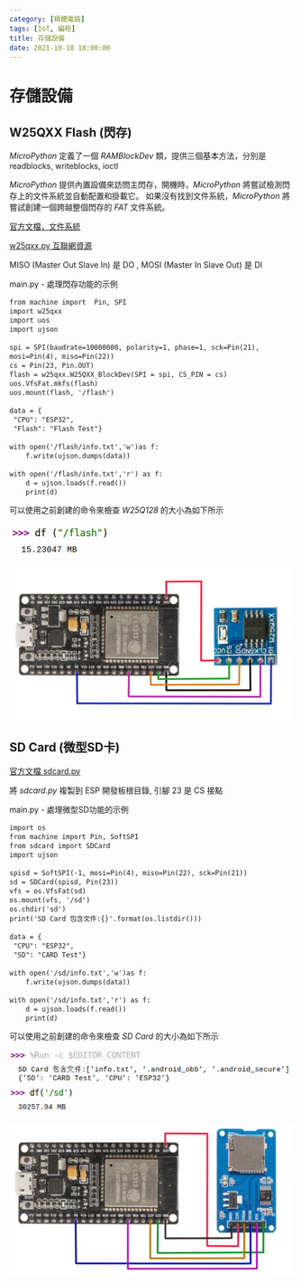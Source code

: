 ```yaml
---
category: [積體電路]
tags: [IoT, 編程]
title: 存儲設備
date: 2021-10-10 18:00:00
---
```


# 存儲設備

## W25QXX Flash (閃存)

*MicroPython* 定義了一個 *RAMBlockDev* 類，提供三個基本方法，分別是 readblocks, writeblocks, ioctl

*MicroPython* 提供內置設備來訪問主閃存，開機時，*MicroPython* 將嘗試檢測閃存上的文件系統並自動配置和掛載它。 如果沒有找到文件系統，*MicroPython* 將嘗試創建一個跨越整個閃存的 *FAT* 文件系統。

[官方文檔，文件系統](https://docs.micropython.org/en/latest/reference/filesystem.html#)

[w25qxx.py 互聯網資源](https://www.programmersought.com/article/36588111905/)


MISO (Master Out Slave In) 是 DO , MOSI (Master In Slave Out) 是 DI

main.py - 處理閃存功能的示例

```shell
from machine import  Pin, SPI
import w25qxx
import uos
import ujson
 
spi = SPI(baudrate=10000000, polarity=1, phase=1, sck=Pin(21), mosi=Pin(4), miso=Pin(22))
cs = Pin(23, Pin.OUT)
flash = w25qxx.W25QXX_BlockDev(SPI = spi, CS_PIN = cs)
uos.VfsFat.mkfs(flash)
uos.mount(flash, '/flash')

data = {
 "CPU": "ESP32",
 "Flash": "Flash Test"}
 
with open('/flash/info.txt','w')as f:
    f.write(ujson.dumps(data))
    
with open('/flash/info.txt','r') as f:
    d = ujson.loads(f.read())
    print(d)

```

可以使用之前創建的命令來檢查 *W25Q128* 的大小為如下所示

![Alt flash](../assets/img/iot/w25qxxflash.png)

![Alt flash](../assets/img/iot/w25q.png)

## SD Card (微型SD卡)

[官方文檔 sdcard.py](https://github.com/micropython/micropython/blob/master/drivers/sdcard/sdcard.py)

將 *sdcard.py* 複製到 ESP 開發板根目錄, 引腳 23 是 CS 接點

main.py - 處理微型SD功能的示例

```shell
import os
from machine import Pin, SoftSPI
from sdcard import SDCard
import ujson

spisd = SoftSPI(-1, mosi=Pin(4), miso=Pin(22), sck=Pin(21))
sd = SDCard(spisd, Pin(23))
vfs = os.VfsFat(sd)
os.mount(vfs, '/sd')
os.chdir('sd')
print('SD Card 包含文件:{}'.format(os.listdir()))

data = {
 "CPU": "ESP32",
 "SD": "CARD Test"}
 
with open('/sd/info.txt','w')as f:
    f.write(ujson.dumps(data))
    
with open('/sd/info.txt','r') as f:
    d = ujson.loads(f.read())
    print(d)

```

可以使用之前創建的命令來檢查 *SD Card* 的大小為如下所示

![Alt sd](../assets/img/iot/sdout.png)

![Alt sd](../assets/img/iot/sdcard.png)